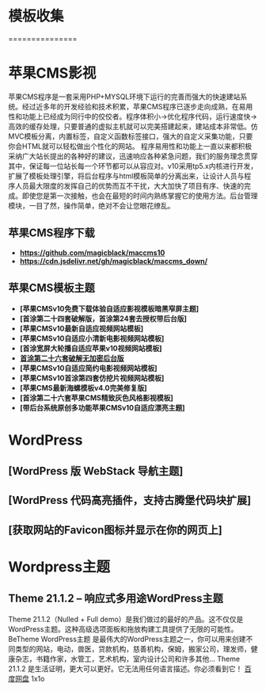 # 模板收集
===============

# 苹果CMS影视
苹果CMS程序是一套采用PHP+MYSQL环境下运行的完善而强大的快速建站系统。经过近多年的开发经验和技术积累，苹果CMS程序已逐步走向成熟，在易用性和功能上已经成为同行中的佼佼者。程序体积小->优化程序代码，运行速度快->高效的缓存处理，只要普通的虚拟主机就可以完美搭建起来，建站成本非常低。仿MVC模板分离，内置标签，自定义函数标签接口，强大的自定义采集功能，只要你会HTML就可以轻松做出个性化的网站。 程序易用性和功能上一直以来都积极采纳广大站长提出的各种好的建议，迅速响应各种紧急问题，我们的服务理念贯穿其中，保证每一位站长每一个环节都可以从容应对。v10采用tp5.x内核进行开发，扩展了模板处理引擎，将后台程序与html模板简单的分离出来，让设计人员与程序人员最大限度的发挥自己的优势而互不干扰，大大加快了项目有序、快速的完成。即使您是第一次接触，也会在最短的时间内熟练掌握它的使用方法。后台管理模块，一目了然，操作简单，绝对不会让您眼花缭乱。
## 苹果CMS程序下载
- **https://github.com/magicblack/maccms10**
- **https://cdn.jsdelivr.net/gh/magicblack/maccms_down/**
## 苹果CMS模板主题
- **[苹果CMSv10免费下载体验自适应影视模板暗黑窄屏主题]**
- **[首涂第二十四套破解版，首涂第24套去授权带后台版]**
- **[苹果CMSv10最新自适应视频网站模板]**
- **[苹果CMSv10自适应小清新电影视频网站模板]**
- **[首涂宽屏大轮播自适应苹果v10视频网站模板]**
- **[首涂第二十六套破解无加密后台版](https://wwa.lanzoux.com/iFl0Cg680pa)**
- **[苹果CMSv10自适应简约电影视频网站模板]**
- **[苹果CMSv10首涂第四套仿挖片视频网站模板]**
- **[苹果CMS最新海螺模板v4.0完美修复版]**
- **[首涂第二十六套苹果CMS精致灰色风格影视模板]**
- **[带后台系统原创多功能苹果CMSv10自适应漂亮主题]**
# WordPress
## [WordPress 版 WebStack 导航主题]
## [WordPress 代码高亮插件，支持古腾堡代码块扩展]
## [获取网站的Favicon图标并显示在你的网页上]

# Wordpress主题

## Theme 21.1.2 – 响应式多用途WordPress主题
Theme 21.1.2（Nulled + Full demo）是我们做过的最好的产品。这不仅仅是WordPress主题。这种高级选项面板和拖放构建工具提供了无限的可能性。BeTheme WordPress主题  是最伟大的WordPress主题之一，你可以用来创建不同类型的网站，电动，兽医，贷款机构，慈善机构，保姆，搬家公司，理发师，健康杂志，书籍作家，水管工，艺术机构，室内设计公司和许多其他... Theme 21.1.2 是生活证明，更大可以更好。它无法用任何语言描述。你必须看到它！
[百度网盘](https://pan.baidu.com/share/init?surl=aSHvd8_Jd2I8MRmMfEnHtg)
1x1o
